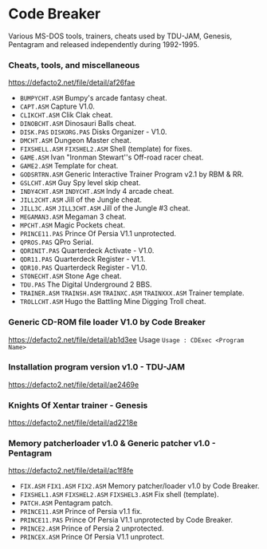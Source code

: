 # Code Breaker

Various MS-DOS tools, trainers, cheats used by TDU-JAM, Genesis, Pentagram and released independently during 1992-1995.

### Cheats, tools, and miscellaneous
https://defacto2.net/file/detail/af26fae
* `BUMPYCHT.ASM` Bumpy's arcade fantasy cheat.
* `CAPT.ASM` Capture V1.0.
* `CLIKCHT.ASM` Clik Clak cheat.
* `DINOBCHT.ASM` Dinosauri Balls cheat.
* `DISK.PAS` `DISKORG.PAS` Disks Organizer - V1.0.
* `DMCHT.ASM` Dungeon Master cheat.
* `FIXSHELL.ASM` `FIXSHEL2.ASM` Shell (template) for fixes.
* `GAME.ASM` Ivan "Ironman Stewart''s Off-road racer cheat.
* `GAME2.ASM` Template for cheat.
* `GODSRTRN.ASM` Generic Interactive Trainer Program v2.1 by RBM & RR.
* `GSLCHT.ASM` Guy Spy level skip cheat.
* `INDY4CHT.ASM` `INDYCHT.ASM` Indy 4 arcade cheat.
* `JILL2CHT.ASM` Jill of the Jungle cheat.
* `JILL3C.ASM` `JILL3CHT.ASM` Jill of the Jungle #3 cheat.
* `MEGAMAN3.ASM` Megaman 3 cheat.
* `MPCHT.ASM` Magic Pockets cheat.
* `PRINCE11.PAS` Prince Of Persia V1.1 unprotected.
* `QPROS.PAS` QPro Serial.
* `QDRINIT.PAS` Quarterdeck Activate - V1.0.
* `QDR11.PAS` Quarterdeck Register - V1.1.
* `QDR10.PAS` Quarterdeck Register - V1.0.
* `STONECHT.ASM` Stone Age cheat.
* `TDU.PAS` The Digital Underground 2 BBS.
* `TRAINER.ASM` `TRAINSH.ASM` `TRAINXC.ASM` `TRAINXXX.ASM` Trainer template.
* `TROLLCHT.ASM` Hugo the Battling Mine Digging Troll cheat.

### Generic CD-ROM file loader V1.0 by Code Breaker
https://defacto2.net/file/detail/ab1d3ee
Usage `Usage : CDExec <Program Name>`

### Installation program version v1.0 - TDU-JAM
https://defacto2.net/file/detail/ae2469e

### Knights Of Xentar trainer - Genesis
https://defacto2.net/file/detail/ad2218e

### Memory patcherloader v1.0 & Generic patcher v1.0 - Pentagram
https://defacto2.net/file/detail/ac1f8fe
* `FIX.ASM` `FIX1.ASM` `FIX2.ASM`  Memory patcher/loader v1.0 by Code Breaker.
* `FIXSHEL1.ASM` `FIXSHEL2.ASM` `FIXSHEL3.ASM` Fix shell (template).
* `PATCH.ASM` Pentagram patch.
* `PRINCE11.ASM` Prince of Persia v1.1 fix.
* `PRINCE11.PAS` Prince Of Persia V1.1 unprotected by Code Breaker.
* `PRINCE2.ASM` Prince of Persia 2 unprotected.
* `PRINCEX.ASM` Prince Of Persia V1.1 unprotect.
